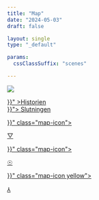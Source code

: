 ```yaml
---
title: "Map"
date: "2024-05-03"
draft: false

layout: single
type: "_default"

params:
  cssClassSuffix: "scenes"

---
```


<div id="mapFolder">

  <img src="/images/Mirroring_map32.png" id="map">

  <p id="beginning"><a href="{{< ref "/" >}}" >Historien</a><br><a href="{{< ref "/map/chapters/chapter4/scene23" >}}">
    Slutningen
    </a></p>

  <div id="prismaScenes">
      <a href="{{< ref "/map/chapters/chapter2/scene07" >}}" class="map-icon">
        <p class="dPink" id="prisma">&#9661;</p>
      </a>
  </div>

  <div id="wellScenes">
      <a href="{{< ref "/map/chapters/chapter1/scene1" >}}" class="map-icon">
        <p id="well" class="orange">&#9737;</p>
      </a>
  </div>
  <div id="antennaScenes">
      <a href="{{< ref "/map/chapters/chapter3/scene13" >}}" class="map-icon yellow">
          <p id="antenna" class="yellow">&#8516;</p>
      </a>
  </div>

</div>

<script src="/js/map.js" type="module"></script>
